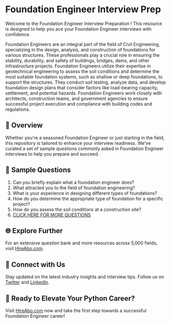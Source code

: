 # Foundation Engineer Interview Prep

Welcome to the Foundation Engineer Interview Preparation ! This resource is designed to help you ace your Foundation Engineer interviews with confidence.

Foundation Engineers are an integral part of the field of Civil Engineering, specializing in the design, analysis, and construction of foundations for various structures. These professionals play a crucial role in ensuring the stability, durability, and safety of buildings, bridges, dams, and other infrastructure projects. Foundation Engineers utilize their expertise in geotechnical engineering to assess the soil conditions and determine the most suitable foundation systems, such as shallow or deep foundations, to support the structures. They conduct soil testing, analyze data, and develop foundation design plans that consider factors like load-bearing capacity, settlement, and potential hazards. Foundation Engineers work closely with architects, construction teams, and government agencies to ensure successful project execution and compliance with building codes and regulations.

## 🚀 Overview

Whether you're a seasoned Foundation Engineer or just starting in the field, this repository is tailored to enhance your interview readiness. We've curated a set of sample questions commonly asked in Foundation Engineer interviews to help you prepare and succeed.

## 📝 Sample Questions

1. Can you briefly explain what a foundation engineer does?
2. What attracted you to the field of foundation engineering?
3. What is your experience in designing different types of foundations?
4. How do you determine the appropriate type of foundation for a specific project?
5. How do you assess the soil conditions at a construction site?
6. [CLICK HERE FOR MORE QUESTIONS](https://hireabo.com/job/3_0_20/Foundation%20Engineer)

## 🌐 Explore Further

For an extensive question bank and more resources across 5,000 fields, visit [HireAbo.com](https://www.hireabo.com).

## 📱 Connect with Us

Stay updated on the latest industry insights and interview tips. Follow us on [Twitter](https://twitter.com/hireabo) and [LinkedIn](https://www.linkedin.com/in/hire-abo-3609972a8/).

## 🚀 Ready to Elevate Your Python Career?

Visit [HireAbo.com](https://www.hireabo.com) now and take the first step towards a successful Foundation Engineer career!